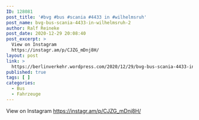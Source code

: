 ```yaml
---
ID: 128081
post_title: '#bvg #bus #scania #4433 in #wilhelmsruh'
post_name: bvg-bus-scania-4433-in-wilhelmsruh-2
author: Ralf Reineke
post_date: 2020-12-29 20:08:40
post_excerpt: >
  View on Instagram
  https://instagr.am/p/CJZG_mDnj8H/
layout: post
link: >
  https://berlinverkehr.wordpress.com/2020/12/29/bvg-bus-scania-4433-in-wilhelmsruh/
published: true
tags: [ ]
categories:
  - Bus
  - Fahrzeuge
---
```

View on Instagram https://instagr.am/p/CJZG_mDnj8H/